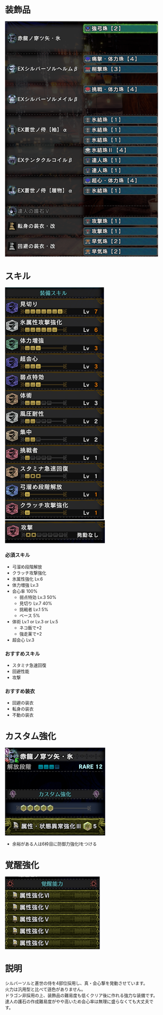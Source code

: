 # 装飾品
!["画像が読み込まれてないよ"](/images/14_4_4_jewels.png)


# スキル
!["画像が読み込まれてないよ"](/images/14_4_4_skills_1.png) !["画像が読み込まれてないよ"](/images/14_4_4_skills_2.png)

### 必須スキル
- 弓溜め段階解放
- クラッチ攻撃強化
- 氷属性強化 Lv.6
- 体力増強 Lv.3
- 会心率 100%
  - 弱点特効 Lv.3 50%
  - 見切り Lv.7 40%
  - 挑戦者 Lv.1 5%
  - ベース 5%
- 体術 Lv.1 or Lv.3 or Lv.5
  - ネコ飯で+2
  - 強走薬で+2
- 超会心 Lv.3

### おすすめスキル
- スタミナ急速回復
- 回避性能
- 攻撃

### おすすめ装衣
- 回避の装衣
- 転身の装衣
- 不動の装衣


# カスタム強化
!["画像が読み込まれてないよ"](/images/14_4_4_augmentations.png)

- 余裕がある人は6枠目に防御力強化Ⅰをつける


# 覚醒強化
!["画像が読み込まれてないよ"](/images/14_4_4_awakened_abilities.png)


# 説明
シルバーソルと蒼世の侍を4部位採用し、真・会心撃を発動させています。</br>
火力は汎用型と比べて遜色がありません。</br>
ドラゴン非採用の上、装飾品の難易度も低くクリア後に作れる強力な装備です。</br>
達人の護石の作成難易度がやや高いため会心率は無理に盛らなくても大丈夫です。</br>
